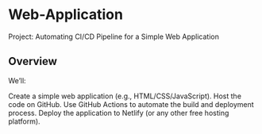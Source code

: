 # Web-Application
Project: Automating CI/CD Pipeline for a Simple Web Application

## Overview
We’ll:

Create a simple web application (e.g., HTML/CSS/JavaScript).
Host the code on GitHub.
Use GitHub Actions to automate the build and deployment process.
Deploy the application to Netlify (or any other free hosting platform).